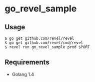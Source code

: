 # go\_revel\_sample

## Usage

```
$ go get github.com/revel/revel
$ go get github.com/revel/cmd/revel
$ revel run go_revel_sample prod $PORT
```

## Requirements

- Golang 1.4
